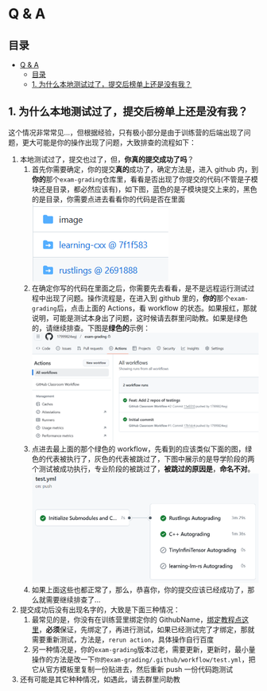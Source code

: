 # Q & A

## 目录

- [Q \& A](#q--a)
  - [目录](#目录)
  - [1. 为什么本地测试过了，提交后榜单上还是没有我？](#1-为什么本地测试过了提交后榜单上还是没有我)

## 1. 为什么本地测试过了，提交后榜单上还是没有我？

这个情况非常常见...，但根据经验，只有极小部分是由于训练营的后端出现了问题，更大可能是你的操作出现了问题，大致排查的流程如下：

1. 本地测试过了，提交也过了，但，**你真的提交成功了吗**？
   1. 首先你需要确定，你的提交**真的**成功了，确定方法是，进入 github 内，到**你的**那个`exam-grading`仓库里，看看是否出现了你提交的代码(不管是子模块还是目录，都必然应该有)，如下图，蓝色的是子模块提交上来的，黑色的是目录，你需要点进去看看你的代码是否在里面
      ![](../resources/子模块和目录示例.png)
   2. 在确定你写的代码在里面之后，你需要先去看看，是不是远程运行测试过程中出现了问题。操作流程是，在进入到 github 里的，**你的**那个`exam-grading`后，点击上面的 Actions，看 workflow 的状态。如果报红，那就说明，可能是测试本身出了问题，这时候请去群里问助教。如果是绿色的，请继续排查。下图是**绿色的**示例：
      ![](../resources/Actions示例.png)
   3. 点进去最上面的那个绿色的 workflow，先看到的应该类似下面的图，绿色的代表被执行了，灰色的代表被跳过了，下图中展示的是导学阶段的两个测试被成功执行，专业阶段的被跳过了，**被跳过的原因是**，**命名不对**。
      ![](../resources/Actions示例2.png)
   4. 如果上面这些也都正常了，那么，恭喜你，你的提交应该已经成功了，那么就需要继续排查了...
2. 提交成功后没有出现名字的，大致是下面三种情况：
   1. 最常见的是，你没有在训练营里绑定你的 GithubName，[绑定教程点这里](../ch2-04.md#5-添加自己的-githubname)，**必须**保证，先绑定了，再进行测试，如果已经测试完了才绑定，那就需要重新测试，方法是，`rerun action`，具体操作自行百度
   2. 另一种情况是，你的`exam-grading`版本过老，需要更新，更新时，最小量操作的方法是改一下`你的exam-grading/.github/workflow/test.yml`，把它从官方模板里复制一份贴进去，然后重新 push 一份代码跑测试
3. 还有可能是其它种种情况，如遇此，请去群里问助教
